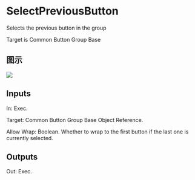 # SelectPreviousButton

Selects the previous button in the group

Target is Common Button Group Base

## 图示

![]($-20221218-18103746.png)

## Inputs

In: Exec.

Target: Common Button Group Base Object Reference.

Allow Wrap: Boolean. Whether to wrap to the first button if the last one is currently selected.  

## Outputs

Out: Exec.

